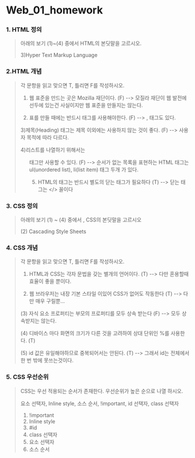 # Web_01_homework

### 1. HTML 정의

>아래의 보기 (1)~(4) 중에서 HTML의 본딧말을 고르시오.
>
>3)Hyper Text Markup Language





### 2.HTML 개념

> 각 문항을 읽고 맞으면 T, 틀리면 F를 작성하시오.
>
> 1) 웹 표준을 만드는 곳은 Mozilla 재단이다. (F) --> 모질라 재단이 웹 발전에 선두에 있는건 사실이지만 웹 표준을 만들지는 않는다.
>
> 2) 표를 만들 때에는 반드시 <th> 태그를 사용해야한다. (F) --> <tr>,<td> 태그도 있다.
>
> 3)제목(Heading) 태그는 제목 이외에는 사용하지 않는 것이 좋다. (F) --> 사용자 목적에 따라 다르다.
>
> 4)리스트를 나열하기 위해서는 <ul> 태그만 사용할 수 있다. (F) --> 순서가 없는 목록을 표현하는 HTML 태그는 ul(unordered list), li(list item) 태그 두개 가 있다.
>
> 5) HTML의 태그는 반드시 별도의 닫는 태그가 필요하다 (T) --> 닫는 태그는 </> 꼴이다





### 3. CSS 정의

> 아래의 보기 (1) ~ (4) 중에서 , CSS의 본딧말을 고르시오
>
> (2) Cascading Style Sheets





### 4. CSS 개념

> 각 문항을 읽고 맞으면 T, 틀리면 F를 작성하시오.
>
> 1) HTML과 CSS는 각자 문법을 갖는 별개의 언어이다. (T) --> 다만 혼용할때 효율이 좋을 뿐이다.
>
> 2) 웹 브라우저는 내장 기본 스타일 이있어 CSS가 없어도 작동한다 (T) --> 다만 매우 구릴뿐...
>
> (3) 자식 요소 프로퍼티는 부모의 프로퍼티를 모두 상속 받는다 (F) --> 모두 상속받지는 않는다.
>
> (4) 디바이스 마다 화면의 크기가 다른 것을 고려하여 상대 단위인 %를 사용한다. (T)
>
> (5) id 값은 유일해야하므로 중복되어서는 안된다. (T) --> 그래서 id는 전체에서 한 번 밖에 못쓰는것이다.





### 5. CSS 우선순위

> CSS는 우선 적용되는 순서가 존재한다. 우선순위가 높은 순으로 나열 하시오.
>
> 요소 선택자, Inline style, 소스 순서, !important, id 선택자, class 선택자
>
> 1. !important
> 2. Inline style
> 3. #id
> 4. class 선택자
> 5. 요소 선택자
> 6. 소스 순서




